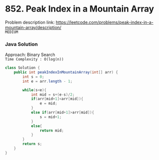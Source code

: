 # **852. Peak Index in a Mountain Array**
Problem description link: https://leetcode.com/problems/peak-index-in-a-mountain-array/description/
<br>
`MEDIUM`
### Java Solution
Approach: Binary Search <br>
`Time Complexity : O(log(n))`
```java
class Solution {
    public int peakIndexInMountainArray(int[] arr) {
        int s = 0;
        int e = arr.length - 1;

        while(s<e){
            int mid = s+(e-s)/2;
            if(arr[mid+1]<arr[mid]){
                e = mid;
            }
            else if(arr[mid+1]>arr[mid]){
                s = mid+1;
            }
            else{
                return mid;
            }
        }
        return s;
    }
}
```
